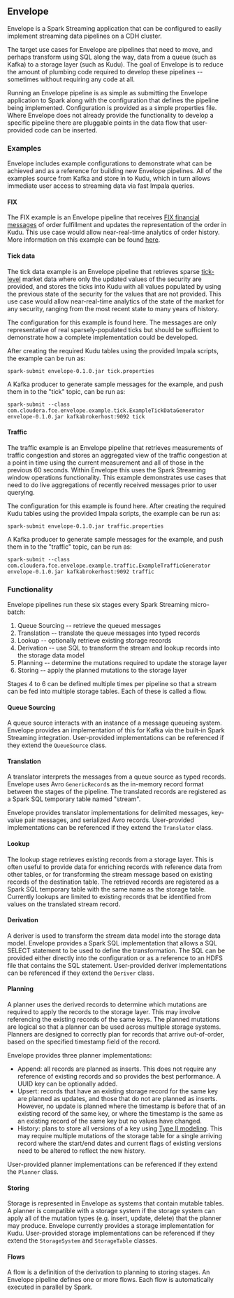 ## Envelope

Envelope is a Spark Streaming application that can be configured to easily implement streaming data pipelines on a CDH cluster.

The target use cases for Envelope are pipelines that need to move, and perhaps transform using SQL along the way, data from a queue (such as Kafka) to a storage layer (such as Kudu). The goal of Envelope is to reduce the amount of plumbing code required to develop these pipelines -- sometimes without requiring any code at all.

Running an Envelope pipeline is as simple as submitting the Envelope application to Spark along with the configuration that defines the pipeline being implemented. Configuration is provided as a simple properties file. Where Envelope does not already provide the functionality to develop a specific pipeline there are pluggable points in the data flow that user-provided code can be inserted.

### Examples

Envelope includes example configurations to demonstrate what can be achieved and as a reference for building new Envelope pipelines. All of the examples source from Kafka and store in to Kudu, which in turn allows immediate user access to streaming data via fast Impala queries.

#### FIX

The FIX example is an Envelope pipeline that receives [FIX financial messages](https://en.wikipedia.org/wiki/Financial_Information_eXchange) of order fulfillment and updates the representation of the order in Kudu. This use case would allow near-real-time analytics of order history. More information on this example can be found [here](http://github.mtv.cloudera.com/jeremy/envelope/tree/master/example/fix).

#### Tick data

The tick data example is an Envelope pipeline that retrieves sparse [tick-level](http://www.investopedia.com/terms/t/tick.asp) market data where only the updated values of the security are provided, and stores the ticks into Kudu with all values populated by using the previous state of the security for the values that are not provided. This use case would allow near-real-time analytics of the state of the market for any security, ranging from the most recent state to many years of history.

The configuration for this example is found here. The messages are only representative of real sparsely-populated ticks but should be sufficient to demonstrate how a complete implementation could be developed.

After creating the required Kudu tables using the provided Impala scripts, the example can be run as:

    spark-submit envelope-0.1.0.jar tick.properties

A Kafka producer to generate sample messages for the example, and push them in to the "tick" topic, can be run as:

    spark-submit --class com.cloudera.fce.envelope.example.tick.ExampleTickDataGenerator envelope-0.1.0.jar kafkabrokerhost:9092 tick

#### Traffic

The traffic example is an Envelope pipeline that retrieves measurements of traffic congestion and stores an aggregated view of the traffic congestion at a point in time using the current measurement and all of those in the previous 60 seconds. Within Envelope this uses the Spark Streaming window operations functionality. This example demonstrates use cases that need to do live aggregations of recently received messages prior to user querying.

The configuration for this example is found here. After creating the required Kudu tables using the provided Impala scripts, the example can be run as:

    spark-submit envelope-0.1.0.jar traffic.properties

A Kafka producer to generate sample messages for the example, and push them in to the "traffic" topic, can be run as:

    spark-submit --class com.cloudera.fce.envelope.example.traffic.ExampleTrafficGenerator envelope-0.1.0.jar kafkabrokerhost:9092 traffic

### Functionality

Envelope pipelines run these six stages every Spark Streaming micro-batch:

 1. Queue Sourcing -- retrieve the queued messages
 2. Translation -- translate the queue messages into typed records
 3. Lookup -- optionally retrieve existing storage records
 4. Derivation -- use SQL to transform the stream and lookup records into the storage data model
 5. Planning -- determine the mutations required to update the storage layer
 6. Storing -- apply the planned mutations to the storage layer

Stages 4 to 6 can be defined multiple times per pipeline so that a stream can be fed into multiple storage tables. Each of these is called a flow.

#### Queue Sourcing

A queue source interacts with an instance of a message queueing system. Envelope provides an implementation of this for Kafka via the built-in Spark Streaming integration. User-provided implementations can be referenced if they extend the `QueueSource` class.

#### Translation

A translator interprets the messages from a queue source as typed records. Envelope uses Avro `GenericRecord`s as the in-memory record format between the stages of the pipeline. The translated records are registered as a Spark SQL temporary table named "stream".

Envelope provides translator implementations for delimited messages, key-value pair messages, and serialized Avro records. User-provided implementations can be referenced if they extend the `Translator` class.

#### Lookup

The lookup stage retrieves existing records from a storage layer. This is often useful to provide data for enriching records with reference data from other tables, or for transforming the stream message based on existing records of the destination table. The retrieved records are registered as a Spark SQL temporary table with the same name as the storage table. Currently lookups are limited to existing records that be identified from values on the translated stream record.

#### Derivation

A deriver is used to transform the stream data model into the storage data model. Envelope provides a Spark SQL implementation that allows a SQL SELECT statement to be used to define the transformation. The SQL can be provided either directly into the configuration or as a reference to an HDFS file that contains the SQL statement. User-provided deriver implementations can be referenced if they extend the `Deriver` class.

#### Planning

A planner uses the derived records to determine which mutations are required to apply the records to the storage layer. This may involve referencing the existing records of the same keys. The planned mutations are logical so that a planner can be used across multiple storage systems. Planners are designed to correctly plan for records that arrive out-of-order, based on the specified timestamp field of the record.

Envelope provides three planner implementations:
* Append: all records are planned as inserts. This does not require any reference of existing records and so provides the best performance. A UUID key can be optionally added.
* Upsert: records that have an existing storage record for the same key are planned as updates, and those that do not are planned as inserts. However, no update is planned where the timestamp is before that of an existing record of the same key, or where the timestamp is the same as an existing record of the same key but no values have changed.
* History: plans to store all versions of a key using [Type II modeling](https://en.wikipedia.org/wiki/Slowly_changing_dimension#Type_2). This may require multiple mutations of the storage table for a single arriving record where the start/end dates and current flags of existing versions need to be altered to reflect the new history.

User-provided planner implementations can be referenced if they extend the `Planner` class.

#### Storing

Storage is represented in Envelope as systems that contain mutable tables. A planner is compatible with a storage system if the storage system can apply all of the mutation types (e.g. insert, update, delete) that the planner may produce. Envelope currently provides a storage implementation for Kudu. User-provided storage implementations can be referenced if they extend the `StorageSystem` and `StorageTable` classes.

#### Flows

A flow is a definition of the derivation to planning to storing stages. An Envelope pipeline defines one or more flows. Each flow is automatically executed in parallel by Spark.

